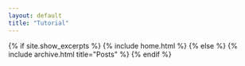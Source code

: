 ```yaml
---
layout: default
title: "Tutorial"
---
```


{% if site.show_excerpts %}
  {% include home.html %}
{% else %}
  {% include archive.html title="Posts" %}
{% endif %}
